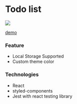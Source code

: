# Todo list

![](https://i.imgur.com/B3QTD8K.png)

[demo](https://jackalob.github.io/r-todolist/)

### Feature
- Local Storage Supported
- Custom theme color

### Technologies
- React
- styled-components
- Jest with react testing library
